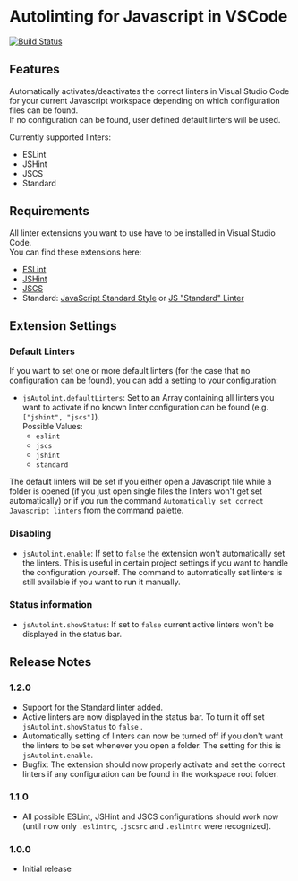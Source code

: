 # Autolinting for Javascript in VSCode

[![Build Status](https://travis-ci.org/t-sauer/autolinting-for-javascript.svg?branch=master)](https://travis-ci.org/t-sauer/autolinting-for-javascript)

## Features

Automatically activates/deactivates the correct linters in Visual Studio Code for your current Javascript workspace depending on which configuration files can be found.  
If no configuration can be found, user defined default linters will be used.

Currently supported linters:

* ESLint
* JSHint
* JSCS
* Standard

## Requirements

All linter extensions you want to use have to be installed in Visual Studio Code.  
You can find these extensions here:

* [ESLint](https://marketplace.visualstudio.com/items?itemName=dbaeumer.vscode-eslint)
* [JSHint](https://marketplace.visualstudio.com/items?itemName=dbaeumer.jshint)
* [JSCS](https://marketplace.visualstudio.com/items?itemName=ms-vscode.jscs)
* Standard: [JavaScript Standard Style](https://marketplace.visualstudio.com/items?itemName=chenxsan.vscode-standardjs) or [JS "Standard" Linter](https://marketplace.visualstudio.com/items?itemName=shinnn.standard) 

## Extension Settings

### Default Linters

If you want to set one or more default linters (for the case that no configuration can be found), you can add a setting to your configuration:

* `jsAutolint.defaultLinters`: Set to an Array containing all linters you want to activate if no known linter configuration can be found (e.g. `["jshint", "jscs"]`).   
Possible Values:
  * `eslint`
  * `jscs`
  * `jshint`
  * `standard`

The default linters will be set if you either open a Javascript file while a folder is opened (if you just open single files the linters won't get set automatically) or if you run the command `Automatically set correct Javascript linters` from the command palette.

### Disabling

* `jsAutolint.enable`: If set to `false` the extension won't automatically set the linters. This is useful in certain project settings if you want to handle the configuration yourself. The command to automatically set linters is still available if you want to run it manually.

### Status information

* `jsAutolint.showStatus`: If set to `false` current active linters won't be displayed in the status bar.

## Release Notes

### 1.2.0

* Support for the Standard linter added.
* Active linters are now displayed in the status bar. To turn it off set `jsAutolint.showStatus` to `false` .
* Automatically setting of linters can now be turned off if you don't want the linters to be set whenever you open a folder. The setting for this is `jsAutolint.enable`.
* Bugfix: The extension should now properly activate and set the correct linters if any configuration can be found in the workspace root folder.

### 1.1.0

* All possible ESLint, JSHint and JSCS configurations should work now (until now only `.eslintrc`, `.jscsrc` and `.eslintrc` were recognized).

### 1.0.0

* Initial release
